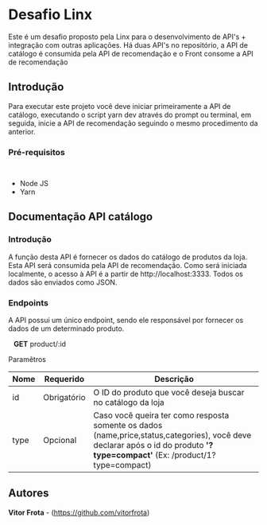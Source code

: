 # Desafio Linx

Este é um desafio proposto pela Linx para o desenvolvimento de API's + integração com outras aplicações. Há duas API's no repositório, a API de catálogo é consumida pela API de recomendação e o Front consome a API de recomendação

## Introdução

Para executar este projeto você deve iniciar primeiramente a API de catálogo, executando o script yarn dev através do prompt ou terminal, em seguida, inicie a API de recomendação seguindo o mesmo procedimento da anterior.

### Pré-requisitos

`` ``
- Node JS
- Yarn
`` ``

## Documentação API catálogo

### Introdução

A função desta API é fornecer os dados do catálogo de produtos da loja. Esta API será consumida pela API de recomendação. Como será iniciada localmente, o acesso à API é a partir de http://localhost:3333. Todos os dados são enviados como JSON.


### Endpoints

A API possui um único endpoint, sendo ele responsável por fornecer os dados de um determinado produto.

`` ``
**GET** product/:id
`` ``

Paramêtros

Nome | Requerido | Descrição
-----|-----------|----------
id   |Obrigatório| O ID do produto que você deseja buscar no catálogo da loja
type | Opcional  | Caso você queira ter como resposta somente os dados (name,price,status,categories), você deve declarar após o id do produto **'?type=compact'** (Ex: /product/1?type=compact)



## Autores

**Vitor Frota** - (https://github.com/vitorfrota)

